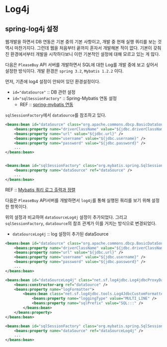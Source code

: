 # Log4j

## spring-log4j 설정

웹개발을 하면서 DB 연동은 기본 중의 기본 사항이고, 개발 중 현재 실행 쿼리를 보는 것 역시 마찬가지다. 그런데 웹을 처음부터 끝까지 혼자서 개발해본 적이 없다. 기본이 갖춰진 환경에서부터 개발을 시작하다보니 이런 기본적인 설정에 대해 모르고 있는 게 많다.


다음은 `PleaseBuy` API 서버를 개발하면서 SQL에 대한 Log를 개발 중에 보고 싶어서 설정한 방식이다. 개발 환경은 `spring 3.2`, `Mybatis 1.2.2` 이다.

먼저, 기존에 log4 설정이 안되어 있던 환경설정이다.

- `id="dataSource"` :: DB 관련 설정
- `id="sqlSessionFactory"` :: Spring-Mybatis 연동 설정
	- REF :: [spring-mybatis 연동](http://www.mybatis.org/spring/ko/factorybean.html)

`sqlSessionFactory`에서 `dataSource`를 참조하고 있다.

```xml
<beans:bean id="dataSource" class="org.apache.commons.dbcp.BasicDataSource" destroy-method="close">
	<beans:property name="driverClassName" value="${jdbc.driverClassName}" />
	<beans:property name="url" value="${jdbc.url}" />
	<beans:property name="username" value="${jdbc.username}" />
	<beans:property name="password" value="${jdbc.password}" />
	...
</beans:bean>


<beans:bean id="sqlSessionFactory" class="org.mybatis.spring.SqlSessionFactoryBean">
	<beans:property name="dataSource" ref="dataSource" />
	...
</beans:bean>
```

REF :: [Mybatis 쿼리 로그 출력과 정렬](http://addio3305.tistory.com/66)

다음은 `PleaseBuy` API서버를 개발하면서 `log4j`를 통해 실행된 쿼리를 보기 위해 설정한 항목이다.

위의 설정과 비교하여 `dataSourceLog4j` 설정이 추가되었다. 그리고 `sqlSessionFactory`, `dataSource`의 참조 관계가 이를 거치는 방식으로 변경되었다.

- `dataSourceLog4j` :: log 설정이 추가된 dataSource

```xml
<beans:bean id="dataSource" class="org.apache.commons.dbcp.BasicDataSource" destroy-method="close">
	<beans:property name="driverClassName" value="${jdbc.driverClassName}" />
	<beans:property name="url" value="${jdbc.url}" />
	<beans:property name="username" value="${jdbc.username}" />
	<beans:property name="password" value="${jdbc.password}" />
	...
</beans:bean>

<beans:bean id="dataSourceLog4j" class="net.sf.log4jdbc.Log4jdbcProxyDataSource">
	<beans:constructor-arg ref="dataSource" />
	<beans:property name="logFormatter">
		<beans:bean class="net.sf.log4jdbc.tools.Log4JdbcCustomFormatter">
			<beans:property name="loggingType" value="MULTI_LINE" />
			<beans:property name="sqlPrefix" value="SQL:::" />
		</beans:bean>
	</beans:property>
</beans:bean>

<beans:bean id="sqlSessionFactory" class="org.mybatis.spring.SqlSessionFactoryBean">
	<beans:property name="dataSource" ref="dataSourceLog4j" />
	...
</beans:bean>
```

